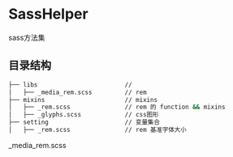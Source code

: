 # SassHelper
sass方法集

## 目录结构

````bash
├── libs                        //
│   ├── _media_rem.scss         // rem
├── mixins                      // mixins
│   ├── _rem.scss               // rem 的 function && mixins
│   ├── _glyphs.scss            // css图形
├── setting                     // 变量集合
│   ├── _rem.scss               // rem 基准字体大小
````


_media_rem.scss
